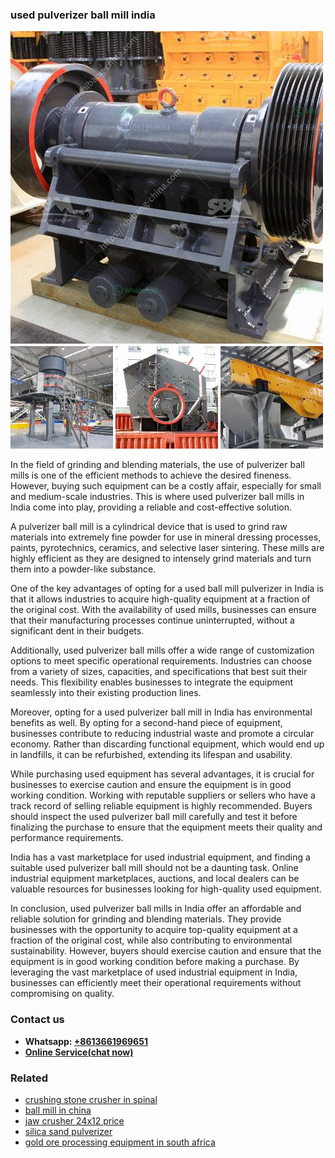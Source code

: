 <h3>used pulverizer ball mill india</h3><img src='1706755317.jpg' alt=''><p>In the field of grinding and blending materials, the use of pulverizer ball mills is one of the efficient methods to achieve the desired fineness. However, buying such equipment can be a costly affair, especially for small and medium-scale industries. This is where used pulverizer ball mills in India come into play, providing a reliable and cost-effective solution.</p><p>A pulverizer ball mill is a cylindrical device that is used to grind raw materials into extremely fine powder for use in mineral dressing processes, paints, pyrotechnics, ceramics, and selective laser sintering. These mills are highly efficient as they are designed to intensely grind materials and turn them into a powder-like substance.</p><p>One of the key advantages of opting for a used ball mill pulverizer in India is that it allows industries to acquire high-quality equipment at a fraction of the original cost. With the availability of used mills, businesses can ensure that their manufacturing processes continue uninterrupted, without a significant dent in their budgets.</p><p>Additionally, used pulverizer ball mills offer a wide range of customization options to meet specific operational requirements. Industries can choose from a variety of sizes, capacities, and specifications that best suit their needs. This flexibility enables businesses to integrate the equipment seamlessly into their existing production lines.</p><p>Moreover, opting for a used pulverizer ball mill in India has environmental benefits as well. By opting for a second-hand piece of equipment, businesses contribute to reducing industrial waste and promote a circular economy. Rather than discarding functional equipment, which would end up in landfills, it can be refurbished, extending its lifespan and usability.</p><p>While purchasing used equipment has several advantages, it is crucial for businesses to exercise caution and ensure the equipment is in good working condition. Working with reputable suppliers or sellers who have a track record of selling reliable equipment is highly recommended. Buyers should inspect the used pulverizer ball mill carefully and test it before finalizing the purchase to ensure that the equipment meets their quality and performance requirements.</p><p>India has a vast marketplace for used industrial equipment, and finding a suitable used pulverizer ball mill should not be a daunting task. Online industrial equipment marketplaces, auctions, and local dealers can be valuable resources for businesses looking for high-quality used equipment.</p><p>In conclusion, used pulverizer ball mills in India offer an affordable and reliable solution for grinding and blending materials. They provide businesses with the opportunity to acquire top-quality equipment at a fraction of the original cost, while also contributing to environmental sustainability. However, buyers should exercise caution and ensure that the equipment is in good working condition before making a purchase. By leveraging the vast marketplace of used industrial equipment in India, businesses can efficiently meet their operational requirements without compromising on quality.</p><h3>Contact us</h3><ul><li><strong>Whatsapp:&nbsp;<a href="https://wa.me/8613661969651">+8613661969651</a></strong></li><li><a href="https://swt.shibang-china.com/?git&amp;zhl&amp;used pulverizer ball mill india"><strong>Online Service(chat now)</strong></a></li></ul><h3>Related</h3><ul><li><a href='crushing stone crusher in spinal.md'>crushing stone crusher in spinal</a></li><li><a href='ball mill in china.md'>ball mill in china</a></li><li><a href='jaw crusher 24x12 price.md'>jaw crusher 24x12 price</a></li><li><a href='silica sand pulverizer.md'>silica sand pulverizer</a></li><li><a href='gold ore processing equipment in south africa.md'>gold ore processing equipment in south africa</a></li></ul>
